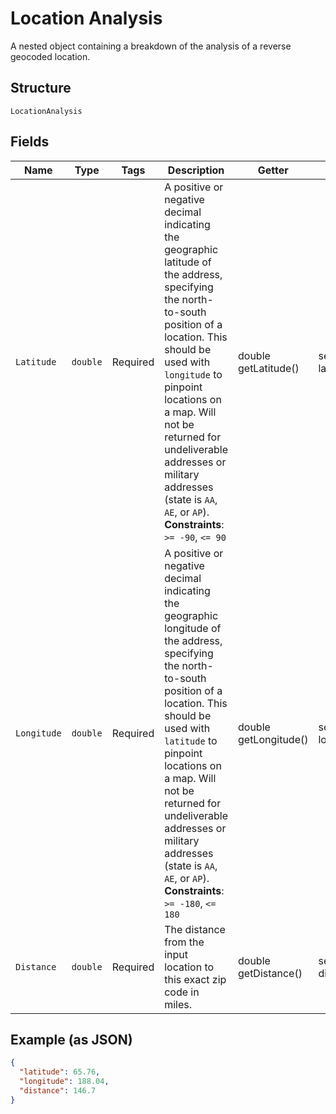 
# Location Analysis

A nested object containing a breakdown of the analysis of a reverse geocoded location.

## Structure

`LocationAnalysis`

## Fields

| Name | Type | Tags | Description | Getter | Setter |
|  --- | --- | --- | --- | --- | --- |
| `Latitude` | `double` | Required | A positive or negative decimal indicating the geographic latitude of the address, specifying the north-to-south position of a location. This should be used with `longitude` to pinpoint locations on a map. Will not be returned for undeliverable addresses or military addresses (state is `AA`, `AE`, or `AP`).<br>**Constraints**: `>= -90`, `<= 90` | double getLatitude() | setLatitude(double latitude) |
| `Longitude` | `double` | Required | A positive or negative decimal indicating the geographic longitude of the address, specifying the north-to-south position of a location. This should be used with `latitude` to pinpoint locations on a map. Will not be returned for undeliverable addresses or military addresses (state is `AA`, `AE`, or `AP`).<br>**Constraints**: `>= -180`, `<= 180` | double getLongitude() | setLongitude(double longitude) |
| `Distance` | `double` | Required | The distance from the input location to this exact zip code in miles. | double getDistance() | setDistance(double distance) |

## Example (as JSON)

```json
{
  "latitude": 65.76,
  "longitude": 188.04,
  "distance": 146.7
}
```

